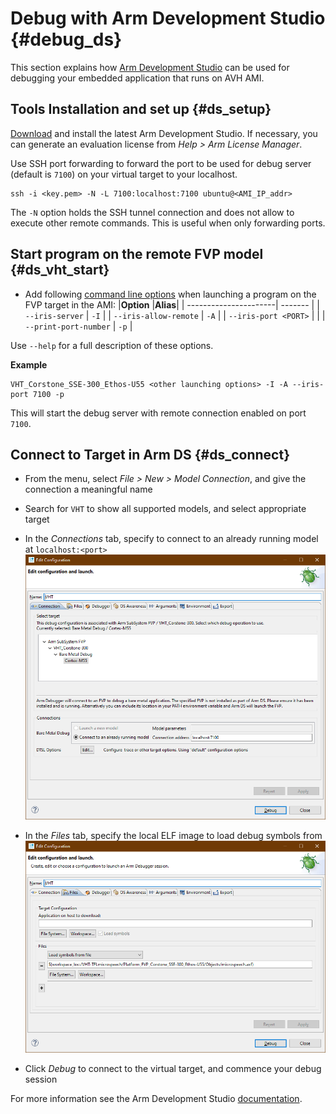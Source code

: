 # Debug with Arm Development Studio {#debug_ds}

This section explains how [Arm Development Studio](https://developer.arm.com/tools-and-software/embedded/arm-development-studio) can be used for debugging your embedded application that runs on AVH AMI.

## Tools Installation and set up {#ds_setup}

[Download](https://developer.arm.com/tools-and-software/embedded/arm-development-studio/downloads) and install the latest Arm Development Studio. If necessary, you can generate an evaluation license from _Help > Arm License Manager_.

Use SSH port forwarding to forward the port to be used for debug server (default is `7100`) on your virtual target to your localhost.
```
ssh -i <key.pem> -N -L 7100:localhost:7100 ubuntu@<AMI_IP_addr>
```

The `-N` option holds the SSH tunnel connection and does not allow to execute other remote commands. This is useful when only forwarding ports.

## Start program on the remote FVP model {#ds_vht_start}

- Add following [command line options](../../simulation/html/using.html#Options) when launching a program on the FVP target in the AMI:
|**Option**             |**Alias**|
| ----------------------| ------- |
| `--iris-server`       | `-I`    |
| `--iris-allow-remote` | `-A`    |
| `--iris-port <PORT>`  |         |
| `--print-port-number` | `-p`    |

Use `--help` for a full description of these options.

**Example**

```
VHT_Corstone_SSE-300_Ethos-U55 <other launching options> -I -A --iris-port 7100 -p
```

This will start the debug server with remote connection enabled on port `7100`.

## Connect to Target in Arm DS {#ds_connect}

- From the menu, select _File > New > Model Connection_, and give the connection a meaningful name
- Search for `VHT` to show all supported models, and select appropriate target
- In the _Connections_ tab, specify to connect to an already running model at `localhost:<port>`<br>
![Connections Tab](images/debug_config1.png)

- In the _Files_ tab, specify the local ELF image to load debug symbols from<br>
![Files Tab](images/debug_config2b.png)

- Click _Debug_ to connect to the virtual target, and commence your debug session

For more information see the Arm Development Studio [documentation](https://developer.arm.com/documentation/101469/latest/Debugging-code/Configuring-a-connection-to-an-external-Fixed-Virtual-Platform--FVP--for-bare-metal-application-debug).
